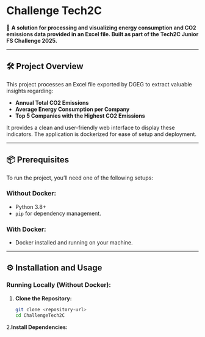 # Challenge Tech2C

🚀 **A solution for processing and visualizing energy consumption and CO2 emissions data provided in an Excel file. Built as part of the Tech2C Junior FS Challenge 2025.**

---

## 🛠️ Project Overview

This project processes an Excel file exported by DGEG to extract valuable insights regarding:
- **Annual Total CO2 Emissions**
- **Average Energy Consumption per Company**
- **Top 5 Companies with the Highest CO2 Emissions**

It provides a clean and user-friendly web interface to display these indicators. The application is dockerized for ease of setup and deployment.

---

## 📦 Prerequisites

To run the project, you’ll need one of the following setups:

### Without Docker:
- Python 3.8+
- `pip` for dependency management.

### With Docker:
- Docker installed and running on your machine.

---

## ⚙️ Installation and Usage

### Running Locally (Without Docker):

1. **Clone the Repository:**  
   ```bash
   git clone <repository-url>
   cd ChallengeTech2C
2.**Install Dependencies:**
    
    

